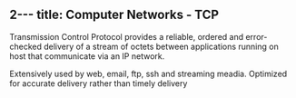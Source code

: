 2---
title: Computer Networks - TCP
---

Transmission Control Protocol provides a reliable, ordered and error-checked 
delivery of a stream of octets between applications running on host that 
communicate via an IP network.

Extensively used by web, email, ftp, ssh and streaming meadia.
Optimized for accurate delivery rather than timely delivery 
